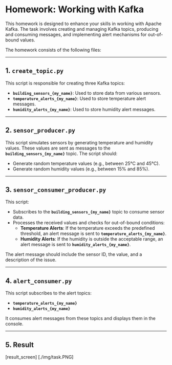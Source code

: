# Homework: Working with Kafka

This homework is designed to enhance your skills in working with Apache Kafka. The task involves creating and managing Kafka topics, producing and consuming messages, and implementing alert mechanisms for out-of-bound values.

The homework consists of the following files:

---

## 1. `create_topic.py`
This script is responsible for creating three Kafka topics:
- **`building_sensors_{my_name}`**: Used to store data from various sensors.
- **`temperature_alerts_{my_name}`**: Used to store temperature alert messages.
- **`humidity_alerts_{my_name}`**: Used to store humidity alert messages.

---

## 2. `sensor_producer.py`
This script simulates sensors by generating temperature and humidity values. These values are sent as messages to the **`building_sensors_{my_name}`** topic. The script should:
- Generate random temperature values (e.g., between 25°C and 45°C).
- Generate random humidity values (e.g., between 15% and 85%).

---

## 3. `sensor_consumer_producer.py`
This script:
- Subscribes to the **`building_sensors_{my_name}`** topic to consume sensor data.
- Processes the received values and checks for out-of-bound conditions:
  - **Temperature Alerts**: If the temperature exceeds the predefined threshold, an alert message is sent to **`temperature_alerts_{my_name}`**.
  - **Humidity Alerts**: If the humidity is outside the acceptable range, an alert message is sent to **`humidity_alerts_{my_name}`**.

The alert message should include the sensor ID, the value, and a description of the issue.

---

## 4. `alert_consumer.py`
This script subscribes to the alert topics:
- **`temperature_alerts_{my_name}`**
- **`humidity_alerts_{my_name}`**

It consumes alert messages from these topics and displays them in the console.

---
## 5. Result

[result_screen] [./img/task.PNG]
